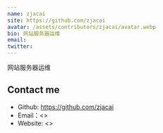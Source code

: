 ```yaml
---
name: zjacai
site: https://github.com/zjacai
avatar: /assets/contributors/zjacai/avatar.webp
bio: 网站服务器运维
email: 
twitter: 
---
```


网站服务器运维

## Contact me

- Github: <https://github.com/zjacai>
- Email：<>
- Website: <>
